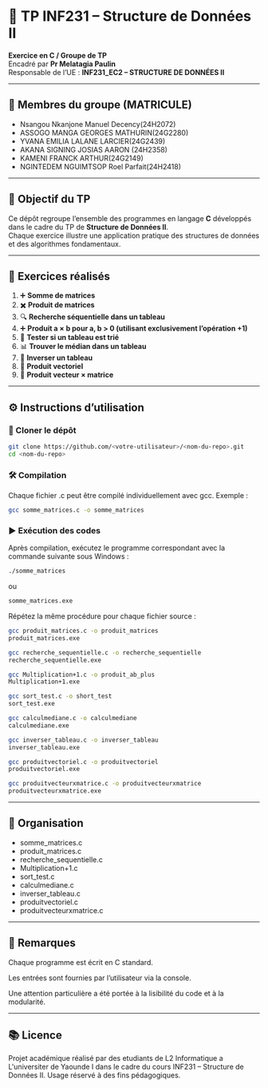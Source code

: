 # 📘 TP INF231 – Structure de Données II

**Exercice en C / Groupe de TP**  
Encadré par **Pr Melatagia Paulin**  
Responsable de l’UE : **INF231_EC2 – STRUCTURE DE DONNÉES II**  

---

## 👥 Membres du groupe (MATRICULE)
- Nsangou Nkanjone Manuel Decency(24H2072)  
- ASSOGO MANGA GEORGES MATHURIN(24G2280) 
- YVANA EMILIA LALANE LARCIER(24G2439)
- AKANA SIGNING JOSIAS AARON  (24H2358)
- KAMENI FRANCK ARTHUR(24G2149) 
- NGINTEDEM NGUIMTSOP Roel Parfait(24H2418)

---

## 🎯 Objectif du TP
Ce dépôt regroupe l’ensemble des programmes en langage **C** développés dans le cadre du TP de **Structure de Données II**.  
Chaque exercice illustre une application pratique des structures de données et des algorithmes fondamentaux.

---

## 📂 Exercices réalisés
1. ➕ **Somme de matrices**  
2. ✖️ **Produit de matrices**  
3. 🔍 **Recherche séquentielle dans un tableau**  
4. ➕ **Produit a × b pour a, b > 0 (utilisant exclusivement l’opération +1)**  
5. 📏 **Tester si un tableau est trié**  
6. 📊 **Trouver le médian dans un tableau**  
7. 🔄 **Inverser un tableau**  
8. 🧮 **Produit vectoriel**  
9. 🔢 **Produit vecteur × matrice**

---

## ⚙️ Instructions d’utilisation
### 🔽 Cloner le dépôt
```bash
git clone https://github.com/<votre-utilisateur>/<nom-du-repo>.git
cd <nom-du-repo>
```

### 🛠️ Compilation

Chaque fichier .c peut être compilé individuellement avec gcc. Exemple :
```bash
gcc somme_matrices.c -o somme_matrices
```

### ▶️ Exécution des codes

Après compilation, exécutez le programme correspondant avec la commande suivante sous Windows :
```bash
./somme_matrices
```
ou
```bash
somme_matrices.exe
```

Répétez la même procédure pour chaque fichier source :
```bash
gcc produit_matrices.c -o produit_matrices
produit_matrices.exe

gcc recherche_sequentielle.c -o recherche_sequentielle
recherche_sequentielle.exe

gcc Multiplication+1.c -o produit_ab_plus
Multiplication+1.exe

gcc sort_test.c -o short_test
sort_test.exe

gcc calculmediane.c -o calculmediane
calculmediane.exe

gcc inverser_tableau.c -o inverser_tableau
inverser_tableau.exe

gcc produitvectoriel.c -o produitvectoriel
produitvectoriel.exe

gcc produitvecteurxmatrice.c -o produitvecteurxmatrice
produitvecteurxmatrice.exe
```

---

## 📌 Organisation

- somme_matrices.c
- produit_matrices.c
- recherche_sequentielle.c
- Multiplication+1.c
- sort_test.c
- calculmediane.c
- inverser_tableau.c
- produitvectoriel.c
- produitvecteurxmatrice.c

---

## 📝 Remarques

Chaque programme est écrit en C standard.

Les entrées sont fournies par l’utilisateur via la console.

Une attention particulière a été portée à la lisibilité du code et à la modularité.

---

## 📚 Licence

Projet académique réalisé par des etudiants de L2 Informatique a L'universiter de Yaounde I dans le cadre du cours INF231 – Structure de Données II.
Usage réservé à des fins pédagogiques.
